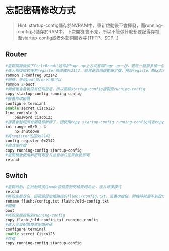 # 忘記密碼修改方式 #

>Hint: startup-config儲存於NVRAM中，重新啟動後不會揮發，而running-config只儲存於RAM中，下次開機會不見，所以不管做什麼都要記得存檔至startup-config或者外部伺服器中(TFTP、SCP...)

## Router ##

```bash
#重新開機後按下Ctrl+Break(通常於Page up上方或者跟Page up一起，若是一起要多按一個Function鍵)進入rommon模式
#進入修復模式後將register修改成0x2142，意思是忽略啟動設定檔，預設register為0x2102
rommon 1>confreg 0x2142
#開機，使用boot或reset都可以
rommon 2>boot
#開機後會發現沒有任何設定，所以要將startup-config複製至running-config 
copy startup-config running-config 
#接著修改密碼
configure termianl 
enable secret Cisco123
line console 0 
    password Cisco123
#接著會發現所有網路都斷線了，因使用copy startup-config running-config或者copy tftp: running-config時所做的都是合併而非覆寫，合併會將running-config預設的端口shutdown保留，所以端口是全部shutdown的，需手動啟用有在使用的端口
int range e0/0 - 4
    no shutdown 
#將register改回0x2142 
config-register 0x2142
#修改後存檔
copy running-config startup-config 
#重開機後使用新密碼可登入並且端口正常啟動即可
reload 
```

## Switch ## 

```bash
#重新啟動，在啟動時按住mode按鈕直到閃橘黃燈為止，進入修復模式
reload 
#將設定檔改名，因預設設定擋路徑於flash:/config.txt，若更改檔名，開機時就讀不到設定檔，會以空設定的狀態開機
rename flash:/config.txt flash:/old-config.txt
#開機
boot
#將設定檔複製到running-config 
copy flash:/old-config.txt running-config 
#進入全域配置模式配置密碼
configure terminal 
enable secret Cisco123
#存檔
copy running-config startup-config 
```
